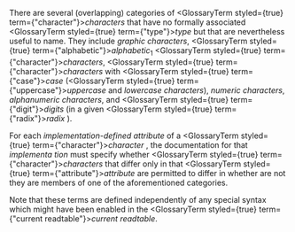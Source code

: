  



There are several (overlapping) categories of <GlossaryTerm styled={true} term={"character"}><i>characters</i></GlossaryTerm> that have no formally associated <GlossaryTerm styled={true} term={"type"}><i>type</i></GlossaryTerm> but that are nevertheless useful to name. They include *graphic characters*, <GlossaryTerm styled={true} term={"alphabetic"}><i>alphabetic</i></GlossaryTerm><sub>1</sub> <GlossaryTerm styled={true} term={"character"}><i>characters</i></GlossaryTerm>, <GlossaryTerm styled={true} term={"character"}><i>characters</i></GlossaryTerm> with <GlossaryTerm styled={true} term={"case"}><i>case</i></GlossaryTerm> (<GlossaryTerm styled={true} term={"uppercase"}><i>uppercase</i></GlossaryTerm> and *lowercase characters*), *numeric characters*, *alphanumeric characters*, and <GlossaryTerm styled={true} term={"digit"}><i>digits</i></GlossaryTerm> (in a given <GlossaryTerm styled={true} term={"radix"}><i>radix</i></GlossaryTerm> ). 



For each *implementation-defined attribute* of a <GlossaryTerm styled={true} term={"character"}><i>character</i></GlossaryTerm> , the documentation for that *implementa tion* must specify whether <GlossaryTerm styled={true} term={"character"}><i>characters</i></GlossaryTerm> that differ only in that <GlossaryTerm styled={true} term={"attribute"}><i>attribute</i></GlossaryTerm> are permitted to differ in whether are not they are members of one of the aforementioned categories. 



Note that these terms are defined independently of any special syntax which might have been enabled in the <GlossaryTerm styled={true} term={"current readtable"}><i>current readtable</i></GlossaryTerm>. 



